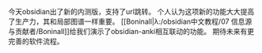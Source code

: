 今天obsidian出了新的内测版，支持了url跳转。
个人认为这项新的功能大大提高了生产力，其和局部图谱一样重要。
[[Boninall|λ:/obsidian中文教程/07 信息源与贡献者/Boninall]]给我们演示了obsidian-anki相互联动的功能。
期待未来有更完善的软件流程。